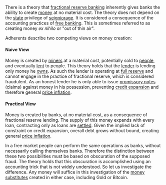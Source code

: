 There is a theory that [fractional reserve banking](https://en.wikipedia.org/wiki/Fractional-reserve_banking) inherently gives banks the ability to create [money](Money-Taxonomy) at no material cost. The theory does not depend on the [state](Glossary#state) privilege of [seigniorage](https://en.wikipedia.org/wiki/Seigniorage). It is considered a consequence of the accounting practices of [free banking](https://en.wikipedia.org/wiki/Free_banking). This is sometimes referred to as creating money *ex nihilo* or "out of thin air".

Adherents describe two competing views on money creation:

#### Naive View

Money is created by [miners](Glossary#miner) at a material cost, potentially sold to [people](Glossary#person), and eventually [lent](Glossary#lend) to people. This theory holds that the [lender](Glossary#lender) is lending only money he [owns](Glossary#owner). As such the lender is operating at [full reserve](Full-Reserve-Fallacy) and cannot engage in the practice of fractional reserve, which is considered fraudulent. As an honest lender he is only able to issue [promissory notes](https://en.wikipedia.org/wiki/Promissory_note) (claims) against money in his possession, preventing [credit expansion](Credit-Expansion-Fallacy) and therefore general [price inflation](https://en.wikipedia.org/wiki/Inflation).

#### Practical View

Money is created by banks, at no material cost, as a consequence of fractional reserve lending. The supply of this money expands with every loan, contracting only as loans are [settled](https://en.wikipedia.org/wiki/Clearing_(finance)). Given the implied lack of constraint on credit expansion, overall debt grows without bound, creating general [price inflation](https://en.wikipedia.org/wiki/Inflation).

In a free market people can perform the same operations as banks, without necessarily calling themselves banks. Therefore the distinction between these two possibilities must be based on obscuration of the supposed fraud. The theory holds that this obscuration is accomplished using an accounting trick that is not widely understood. So let us investigate the difference. Any money will suffice in this investigation of the [money substitutes](https://wiki.mises.org/wiki/Money_substitutes) created in either case, including Gold or Bitcoin.


